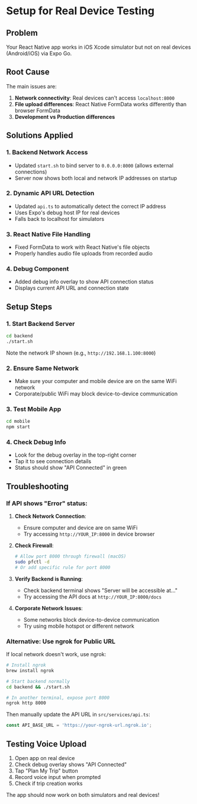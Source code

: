 # Setup for Real Device Testing

## Problem
Your React Native app works in iOS Xcode simulator but not on real devices (Android/iOS) via Expo Go.

## Root Cause
The main issues are:
1. **Network connectivity**: Real devices can't access `localhost:8000`
2. **File upload differences**: React Native FormData works differently than browser FormData
3. **Development vs Production differences**

## Solutions Applied

### 1. Backend Network Access
- Updated `start.sh` to bind server to `0.0.0.0:8000` (allows external connections)
- Server now shows both local and network IP addresses on startup

### 2. Dynamic API URL Detection
- Updated `api.ts` to automatically detect the correct IP address
- Uses Expo's debug host IP for real devices
- Falls back to localhost for simulators

### 3. React Native File Handling
- Fixed FormData to work with React Native's file objects
- Properly handles audio file uploads from recorded audio

### 4. Debug Component
- Added debug info overlay to show API connection status
- Displays current API URL and connection state

## Setup Steps

### 1. Start Backend Server
```bash
cd backend
./start.sh
```

Note the network IP shown (e.g., `http://192.168.1.100:8000`)

### 2. Ensure Same Network
- Make sure your computer and mobile device are on the same WiFi network
- Corporate/public WiFi may block device-to-device communication

### 3. Test Mobile App
```bash
cd mobile
npm start
```

### 4. Check Debug Info
- Look for the debug overlay in the top-right corner
- Tap it to see connection details
- Status should show "API Connected" in green

## Troubleshooting

### If API shows "Error" status:

1. **Check Network Connection**:
   - Ensure computer and device are on same WiFi
   - Try accessing `http://YOUR_IP:8000` in device browser

2. **Check Firewall**:
   ```bash
   # Allow port 8000 through firewall (macOS)
   sudo pfctl -d
   # Or add specific rule for port 8000
   ```

3. **Verify Backend is Running**:
   - Check backend terminal shows "Server will be accessible at..."
   - Try accessing the API docs at `http://YOUR_IP:8000/docs`

4. **Corporate Network Issues**:
   - Some networks block device-to-device communication
   - Try using mobile hotspot or different network

### Alternative: Use ngrok for Public URL

If local network doesn't work, use ngrok:

```bash
# Install ngrok
brew install ngrok

# Start backend normally
cd backend && ./start.sh

# In another terminal, expose port 8000
ngrok http 8000
```

Then manually update the API URL in `src/services/api.ts`:
```typescript
const API_BASE_URL = 'https://your-ngrok-url.ngrok.io';
```

## Testing Voice Upload

1. Open app on real device
2. Check debug overlay shows "API Connected"
3. Tap "Plan My Trip" button
4. Record voice input when prompted
5. Check if trip creation works

The app should now work on both simulators and real devices!